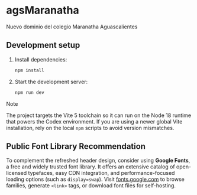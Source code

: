 # agsMaranatha
Nuevo dominio del colegio Maranatha Aguascalientes

## Development setup

1. Install dependencies:
   ```bash
   npm install
   ```
2. Start the development server:
   ```bash
   npm run dev
   ```

> [!NOTE]
> The project targets the Vite 5 toolchain so it can run on the Node 18 runtime that powers the Codex environment. If you are
> using a newer global Vite installation, rely on the local `npm` scripts to avoid version mismatches.

## Public Font Library Recommendation

To complement the refreshed header design, consider using **Google Fonts**, a free and widely trusted font library. It offers an extensive catalog of open-licensed typefaces, easy CDN integration, and performance-focused loading options (such as `display=swap`). Visit [fonts.google.com](https://fonts.google.com) to browse families, generate `<link>` tags, or download font files for self-hosting.
